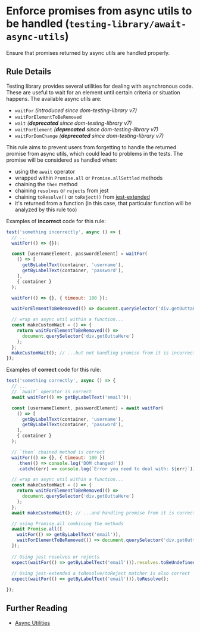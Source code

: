 # Enforce promises from async utils to be handled (`testing-library/await-async-utils`)

Ensure that promises returned by async utils are handled properly.

## Rule Details

Testing library provides several utilities for dealing with asynchronous code. These are useful to wait for an element until certain criteria or situation happens. The available async utils are:

- `waitFor` _(introduced since dom-testing-library v7)_
- `waitForElementToBeRemoved`
- `wait` _(**deprecated** since dom-testing-library v7)_
- `waitForElement` _(**deprecated** since dom-testing-library v7)_
- `waitForDomChange` _(**deprecated** since dom-testing-library v7)_

This rule aims to prevent users from forgetting to handle the returned
promise from async utils, which could lead to
problems in the tests. The promise will be considered as handled when:

- using the `await` operator
- wrapped within `Promise.all` or `Promise.allSettled` methods
- chaining the `then` method
- chaining `resolves` or `rejects` from jest
- chaining `toResolve()` or `toReject()` from [jest-extended](https://github.com/jest-community/jest-extended#promise)
- it's returned from a function (in this case, that particular function will be analyzed by this rule too)

Examples of **incorrect** code for this rule:

```js
test('something incorrectly', async () => {
  // ...
  waitFor(() => {});

  const [usernameElement, passwordElement] = waitFor(
    () => [
      getByLabelText(container, 'username'),
      getByLabelText(container, 'password'),
    ],
    { container }
  );

  waitFor(() => {}, { timeout: 100 });

  waitForElementToBeRemoved(() => document.querySelector('div.getOuttaHere'));

  // wrap an async util within a function...
  const makeCustomWait = () => {
    return waitForElementToBeRemoved(() =>
      document.querySelector('div.getOuttaHere')
    );
  };
  makeCustomWait(); // ...but not handling promise from it is incorrect
});
```

Examples of **correct** code for this rule:

```js
test('something correctly', async () => {
  // ...
  // `await` operator is correct
  await waitFor(() => getByLabelText('email'));

  const [usernameElement, passwordElement] = await waitFor(
    () => [
      getByLabelText(container, 'username'),
      getByLabelText(container, 'password'),
    ],
    { container }
  );

  // `then` chained method is correct
  waitFor(() => {}, { timeout: 100 })
    .then(() => console.log('DOM changed!'))
    .catch((err) => console.log(`Error you need to deal with: ${err}`));

  // wrap an async util within a function...
  const makeCustomWait = () => {
    return waitForElementToBeRemoved(() =>
      document.querySelector('div.getOuttaHere')
    );
  };
  await makeCustomWait(); // ...and handling promise from it is correct

  // using Promise.all combining the methods
  await Promise.all([
    waitFor(() => getByLabelText('email')),
    waitForElementToBeRemoved(() => document.querySelector('div.getOuttaHere')),
  ]);
  
  // Using jest resolves or rejects
  expect(waitFor(() => getByLabelText('email'))).resolves.toBeUndefined();
  
  // Using jest-extended a toResolve/toReject matcher is also correct
  expect(waitFor(() => getByLabelText('email'))).toResolve();

});
```

## Further Reading

- [Async Utilities](https://testing-library.com/docs/dom-testing-library/api-async)
